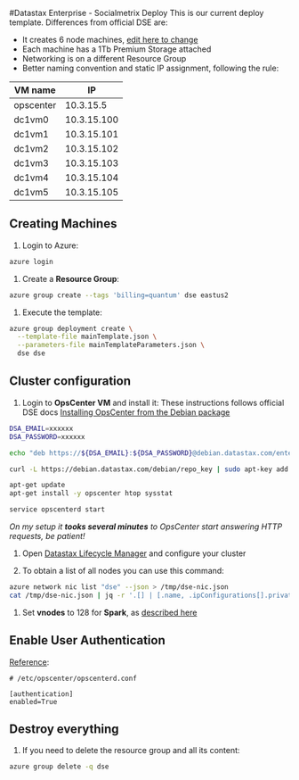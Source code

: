 #Datastax Enterprise - Socialmetrix Deploy
This is our current deploy template. Differences from official DSE are:

- It creates 6 node machines, [edit here to change](https://github.com/socialmetrix/azure-resource-manager-dse/blob/feature/socialmetrix/singledc/mainTemplateParameters.json#L3)
- Each machine has a 1Tb Premium Storage attached
- Networking is on a different Resource Group
- Better naming convention and static IP assignment, following the rule:

| VM name | IP |
| --- | --- |
| opscenter | 10.3.15.5 |
| dc1vm0 | 10.3.15.100 |
| dc1vm1 | 10.3.15.101 |
| dc1vm2 | 10.3.15.102 |
| dc1vm3 | 10.3.15.103 |
| dc1vm4 | 10.3.15.104 |
| dc1vm5 | 10.3.15.105 |


## Creating Machines

1. Login to Azure:

```bash
azure login
```

1. Create a **Resource Group**:

```bash
azure group create --tags 'billing=quantum' dse eastus2
```

1. Execute the template:

```bash
azure group deployment create \
  --template-file mainTemplate.json \
  --parameters-file mainTemplateParameters.json \
  dse dse
```

## Cluster configuration

1. Login to **OpsCenter VM** and install it:
These instructions follows official DSE docs [Installing OpsCenter from the Debian package](http://docs.datastax.com/en/opscenter/6.0/opsc/install/opscInstallDeb_t.html)

```bash
DSA_EMAIL=xxxxxx
DSA_PASSWORD=xxxxxx

echo "deb https://${DSA_EMAIL}:${DSA_PASSWORD}@debian.datastax.com/enterprise stable main" | sudo tee /etc/apt/sources.list.d/datastax.sources.list

curl -L https://debian.datastax.com/debian/repo_key | sudo apt-key add -

apt-get update
apt-get install -y opscenter htop sysstat

service opscenterd start
```

*On my setup it **tooks several minutes** to OpsCenter start answering HTTP requests, be patient!*

1. Open [Datastax Lifecycle Manager](http://smxopscenter.eastus2.cloudapp.azure.com:8888/opscenter/lcm.html) and configure your cluster

1. To obtain a list of all nodes you can use this command:

```bash
azure network nic list "dse" --json > /tmp/dse-nic.json
cat /tmp/dse-nic.json | jq -r '.[] | [.name, .ipConfigurations[].privateIPAddress] | @csv' | sort
```

1. Set **vnodes** to 128 for **Spark**, as [described here](https://docs.datastax.com/en/datastax_enterprise/5.0/datastax_enterprise/config/configVnodes.html)

## Enable User Authentication 
[Reference](https://docs.datastax.com/en/opscenter/6.0/opsc/configure/opscEnablingAuth.html):

```
# /etc/opscenter/opscenterd.conf

[authentication]
enabled=True
```

## Destroy everything

1. If you need to delete the resource group and all its content:

```bash
azure group delete -q dse
```
